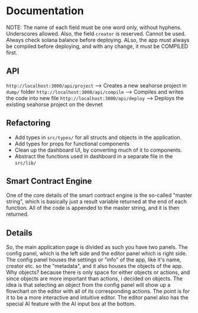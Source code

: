 # Documentation

NOTE: The name of each field must be one word only, without hyphens. Underscores allowed. Also, the field `creator` is reserved. Cannot be used. Always check solana balance before deploying. ALso, the app must always be compiled before deploying, and with any change, it must be COMPILED first.

## API

`http://localhost:3000/api/project` --> Creates a new seahorse project in `dump/` folder
`http://localhost:3000/api/compile` --> Compiles and writes the code into new file
`http://localhost:3000/api/deploy` --> Deploys the existing seahorse project on the devnet

## Refactoring

- Add types in `src/types/` for all structs and objects in the application.
- Add types for props for functional components
- Clean up the dashboard UI, by converting much of it to components.
- Abstract the functions used in dashboard in a separate file in the `src/lib/`

## Smart Contract Engine

One of the core details of the smart contract engine is the so-called "master string", which is basically just a result variable returned at the end of each function. All of the code is appended to the master string, and it is then returned.

## Details

So, the main application page is divided as such you have two panels. The config panel, which is the left side and the editor panel which is right side. The config panel houses the settings or "info" of the app, like it's name, creator etc. so the "metadata", and it also houses the objects of the app. Why objects? because there is only space for either objects or actions, and since objects are more important than actions, i decided on objects. The idea is that selecting an object from the config panel will show up a flowchart on the editor with all of its corresponding actions. The point is for it to be a more interactive and intuitive editor. The editor panel also has the special AI feature with the AI input box at the bottom.